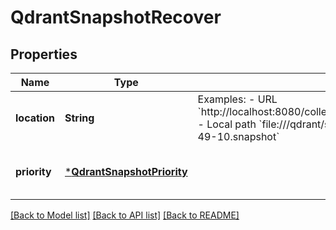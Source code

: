 # QdrantSnapshotRecover


## Properties
Name | Type | Description | Notes
------------ | ------------- | ------------- | -------------
**location** | **String** | Examples: - URL &#x60;http://localhost:8080/collections/my_collection/snapshots/my_snapshot&#x60; - Local path &#x60;file:///qdrant/snapshots/test_collection-2022-08-04-10-49-10.snapshot&#x60; | [default to nothing]
**priority** | [***QdrantSnapshotPriority**](QdrantSnapshotPriority.md) |  | [optional] [default to nothing]


[[Back to Model list]](../README.md#models) [[Back to API list]](../README.md#api-endpoints) [[Back to README]](../README.md)


